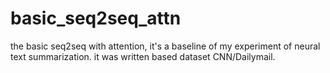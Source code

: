 # basic_seq2seq_attn
the basic seq2seq with attention, it's a baseline of my experiment of neural text summarization. it was written based dataset CNN/Dailymail.
